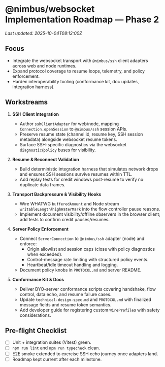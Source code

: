 # @nimbus/websocket Implementation Roadmap — Phase 2

_Last updated: 2025-10-04T08:12:00Z_

## Focus

- Integrate the websocket transport with `@nimbus/ssh` client adapters across web and node runtimes.
- Expand protocol coverage to resume loops, telemetry, and policy enforcement.
- Harden interoperability tooling (conformance kit, doc updates, integration harness).

## Workstreams

1. **SSH Client Integration**
   - Author `sshClientAdapter` for web/node, mapping `Connection.openSession` to `@nimbus/ssh` session APIs.
   - Preserve resume state (channel id, resume key, SSH session metadata) alongside websocket resume tokens.
   - Surface SSH-specific diagnostics via the websocket `diagnostic`/`policy` buses for visibility.

2. **Resume & Reconnect Validation**
   - Build deterministic integration harness that simulates network drops and ensures SSH sessions survive resumes within TTL.
   - Add replay tests for credit windows post-resume to verify no duplicate data frames.

3. **Transport Backpressure & Visibility Hooks**
   - Wire WHATWG `bufferedAmount` and Node stream `writableLength`/`highWaterMark` into the flow controller pause reasons.
   - Implement document visibility/offline observers in the browser client; add tests to confirm credit pauses/resumes.

4. **Server Policy Enforcement**
   - Connect `ServerConnection` to `@nimbus/ssh` adapter (node) and enforce:
     - Origin allowlist and session caps (close with policy diagnostics when exceeded).
     - Control-message rate limiting with structured policy events.
     - Heartbeat/idle timeout handling and logging.
   - Document policy knobs in `PROTOCOL.md` and server README.

5. **Conformance Kit & Docs**
   - Deliver BYO-server conformance scripts covering handshake, flow control, data echo, and resume failure cases.
   - Update `technical-design-spec.md` and `PROTOCOL.md` with finalized message fields and resume token semantics.
   - Add developer guide for registering custom `WireProfile`s with safety considerations.

## Pre-flight Checklist

- [ ] Unit + integration suites (Vitest) green.
- [ ] `npm run lint` and `npm run typecheck` clean.
- [ ] E2E smoke extended to exercise SSH echo journey once adapters land.
- [ ] Roadmap kept current after each milestone.
